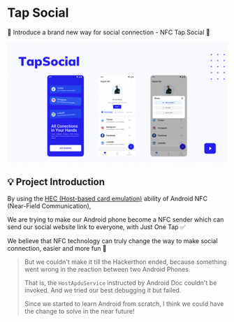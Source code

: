 # Tap Social

🔗 Introduce a brand new way for social connection - NFC Tap Social 🎉

<img src="/banner.png" alt="banner" />

## 💡 Project Introduction

By using the [HEC (Host-based card emulation)](https://developer.android.com/guide/topics/connectivity/nfc/hce) ability of Android NFC (Near-Field Communication), 

We are trying to make our Android phone become a NFC sender which can send our social website link to everyone, with Just One Tap ✅

We believe that NFC technology can truly change the way to make social connection, easier and more fun 🥳 

> But we couldn't make it till the Hackerthon ended, because something went wrong in the reaction between two Android Phones. 
> 
> That is, the `HostApduService` instructed by Android Doc couldn't be invoked. And we tried our best debugging it but failed. 
> 
> Since we started to learn Android from scratch, I think we could have the change to solve in the near future! 